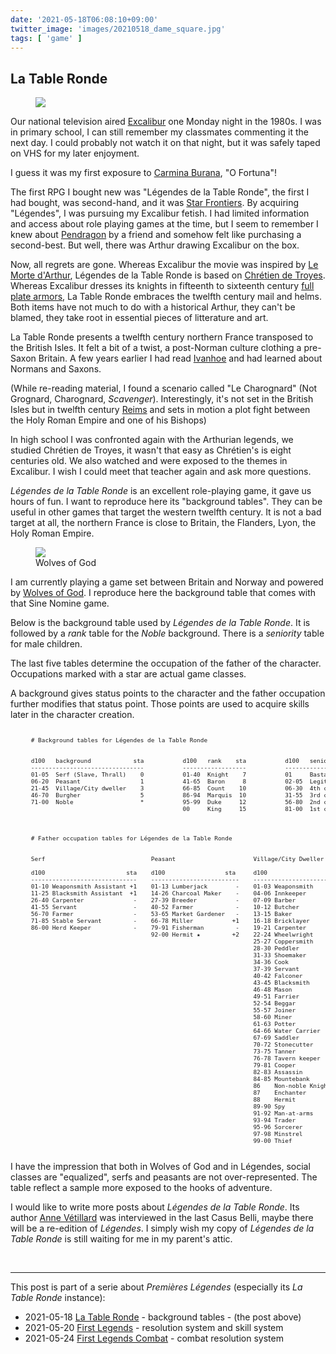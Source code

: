 ```yaml
---
date: '2021-05-18T06:08:10+09:00'
twitter_image: 'images/20210518_dame_square.jpg'
tags: [ 'game' ]
---
```


## La Table Ronde

<figure class="right">
<img src="images/20210518_knight.jpg" loading="lazy" />
<figcaption>
</figcaption>
</figure>

Our national television aired [Excalibur](https://en.wikipedia.org/wiki/Excalibur_(film)) one Monday night in the 1980s. I was in primary school, I can still remember my classmates commenting it the next day. I could probably not watch it on that night, but it was safely taped on VHS for my later enjoyment.

I guess it was my first exposure to [Carmina Burana](https://en.wikipedia.org/wiki/Carmina_Burana_(Orff)), "O Fortuna"!

The first RPG I bought new was "Légendes de la Table Ronde", the first I had bought, was second-hand, and it was [Star Frontiers](20201226.html?t=Star_Frontiers&f=table_ronde). By acquiring "Légendes", I was pursuing my Excalibur fetish. I had limited information and access about role playing games at the time, but I seem to remember I knew about [Pendragon](https://en.wikipedia.org/wiki/Pendragon_(role-playing_game)) by a friend and somehow felt like purchasing a second-best. But well, there was Arthur drawing Excalibur on the box.

Now, all regrets are gone. Whereas Excalibur the movie was inspired by [Le Morte d'Arthur](https://en.wikipedia.org/wiki/Le_Morte_d%27Arthur), Légendes de la Table Ronde is based on [Chrétien de Troyes](https://en.wikipedia.org/wiki/Chr%C3%A9tien_de_Troyes). Whereas Excalibur dresses its knights in fifteenth to sixteenth century [full plate armors](https://royalarmouries.org/stories/popular-culture/collecting-cultures-armour-in-popular-culture/#attachment_8992), La Table Ronde embraces the twelfth century mail and helms. Both items have not much to do with a historical Arthur, they can't be blamed, they take root in essential pieces of litterature and art.

La Table Ronde presents a twelfth century northern France transposed to the British Isles. It felt a bit of a twist, a post-Norman culture clothing a pre-Saxon Britain. A few years earlier I had read [Ivanhoe](https://en.wikipedia.org/wiki/Ivanhoe) and had learned about Normans and Saxons.

(While re-reading material, I found a scenario called "Le Charognard" (Not Grognard, Charognard, _Scavenger_). Interestingly, it's not set in the British Isles but in twelfth century [Reims](https://en.wikipedia.org/wiki/Reims) and sets in motion a plot fight between the Holy Roman Empire and one of his Bishops)

In high school I was confronted again with the Arthurian legends, we studied Chrétien de Troyes, it wasn't that easy as Chrétien's is eight centuries old. We also watched and were exposed to the themes in Excalibur. I wish I could meet that teacher again and ask more questions.

_Légendes de la Table Ronde_ is an excellent role-playing game, it gave us hours of fun. I want to reproduce here its "background tables". They can be useful in other games that target the western twelfth century. It is not a bad target at all, the northern France is close to Britain, the Flanders, Lyon, the Holy Roman Empire.

<figure class="right smallerr">
<a href="images/20210518_woground.png"><img src="images/20210518_woground.png" loading="lazy" /></a>
<figcaption>
Wolves of God
</figcaption>
</figure>

I am currently playing a game set between Britain and Norway and powered by [Wolves of God](https://www.drivethrurpg.com/product/308470/Wolves-of-God-Adventures-in-Dark-Ages-England?affiliate_id=2746229). I reproduce here the background table that comes with that Sine Nomine game.

Below is the background table used by _Légendes de la Table Ronde_. It is followed by a _rank_ table for the _Noble_ background. There is a _seniority_ table for male children.

The last five tables determine the occupation of the father of the character. Occupations marked with a star are actual game classes.

A background gives status points to the character and the father occupation further modifies that status point. Those points are used to acquire skills later in the character creation.

<pre style="font-size: 67%; margin-left: 0; padding: 1.4em 3.5em;">
# Background tables for Légendes de la Table Ronde


d100   background            sta           d100   rank    sta           d100   seniority
--------------------------------           ------------------           --------------------------
01-05  Serf (Slave, Thrall)    0           01-40  Knight    7           01     Bastard
06-20  Peasant                 1           41-65  Baron     8           02-05  Legitimized Bastard
21-45  Village/City dweller    3           66-85  Count    10           06-30  4th child
46-70  Burgher                 5           86-94  Marquis  10           31-55  3rd child
71-00  Noble                   *           95-99  Duke     12           56-80  2nd child
                                           00     King     15           81-00  1st child
</pre>

<pre style="font-size: 67%; margin-left: 0; padding: 1.4em 3.5em;">
# Father occupation tables for Légendes de la Table Ronde


Serf                              Peasant                      Village/City Dweller           Burgher                      Noble

d100                       sta    d100                 sta     d100                    sta    d100                  sta    d100               sta
------------------------------    -------------------------    ---------------------------    -------------------------    ----------------------
01-10 Weaponsmith Assistant +1    01-13 Lumberjack        -    01-03 Weaponsmith        +2    01-03 Apothecary       +1    01-15 Alchemist  ★  +2
11-25 Blacksmith Assistant  +1    14-26 Charcoal Maker    -    04-06 Innkeeper           -    04-06 Architect         -    16-30 Astrologer ★  +2
26-40 Carpenter              -    27-39 Breeder           -    07-09 Barber              -    07-09 Treasurer        +2    31-80 Knight     ★  +3
41-55 Servant                -    40-52 Farmer            -    10-12 Butcher             -    10-12 Banker           +2    81-95 Enchanter  ★  +2
56-70 Farmer                 -    53-65 Market Gardener   -    13-15 Baker               -    13-15 Changer           -    96-00 Sorcerer   ★   -
71-85 Stable Servant         -    66-78 Miller           +1    16-18 Bricklayer          -    16-18 Shipwright        -                      
86-00 Herd Keeper            -    79-91 Fisherman         -    19-21 Carpenter           -    19-21 Cabinetmaker      -                      
                                  92-00 Hermit ★         +2    22-24 Wheelwright         -    22-24 Public Writer     -                      
                                                               25-27 Coppersmith         -    25-27 Scholar          +1                      
                                                               28-30 Peddler             -    28-30 Parchment Maker   -                      
                                                               31-33 Shoemaker           -    31-33 Rope Maker        -                      
                                                               34-36 Cook                -    34-36 Jeweler          +2                      
                                                               37-39 Servant             -    37-39 Luthier          +1                      
                                                               40-42 Falconer           +2    40-42 Goldsmith        +2                      
                                                               43-45 Blacksmith         +1    43-45 Perfumer         +1                      
                                                               46-48 Mason               -    46-48 Painter           -                      
                                                               49-51 Farrier             -    49-51 Poet/Writer       -                      
                                                               52-54 Beggar              -    52-54 Sculptor          -                      
                                                               55-57 Joiner              -    55-57 Glass Blower     +1                      
                                                               58-60 Miner               -    58-60 Taylor            -                      
                                                               61-63 Potter              -    61-63 Dyer              -                      
                                                               64-66 Water Carrier       -    64-66 Weaver            -                      
                                                               67-69 Saddler             -    67-70 Alchemist    ★   +2                      
                                                               70-72 Stonecutter        +1    71-72 Astrologer   ★   +2                      
                                                               73-75 Tanner              -    73-75 Enchanter    ★   +2                      
                                                               76-78 Tavern keeper       -    76-77 Hermit       ★   +2                      
                                                               79-81 Cooper              -    78-79 Spy          ★    -                      
                                                               82-83 Assassin            -    80-85 Man-at-arms  ★   +1                      
                                                               84-85 Mountebank       ★ +1    86-90 Trader       ★   +1                      
                                                               86    Non-noble Knight ★ +3    91-94 Physician    ★   +2                      
                                                               87    Enchanter        ★ +2    95-96 Sorcerer     ★    -                      
                                                               88    Hermit           ★ +2    97-00 Minstrel     ★   +2                      
                                                               89-90 Spy              ★  -                                                 
                                                               91-92 Man-at-arms      ★ +1                                                 
                                                               93-94 Trader           ★ +1                                                 
                                                               95-96 Sorcerer         ★  -                                                 
                                                               97-98 Minstrel         ★ +2                                                 
                                                               99-00 Thief            ★  -                                                 
</pre>

I have the impression that both in Wolves of God and in Légendes, social classes are "equalized", serfs and peasants are not over-represented. The table reflect a sample more exposed to the hooks of adventure.

I would like to write more posts about _Légendes de la Table Ronde_. Its author [Anne Vétillard](https://fr.wikipedia.org/wiki/Anne_V%C3%A9tillard) was interviewed in the last Casus Belli, maybe there will be a re-edition of _Légendes_. I simply wish my copy of _Légendes de la Table Ronde_ is still waiting for me in my parent's attic.


&nbsp;

<hr/>

This post is part of a serie about _Premières Légendes_ (especially its _La Table Ronde_ instance):

* 2021-05-18 [La Table Ronde](20210518.html?t=La_Table_Ronde&f=inindex3) - background tables - (the post above)
* 2021-05-20 [First Legends](20210520.html?t=Premieres_Legendes&f=inindex3) - resolution system and skill system
* 2021-05-24 [First Legends Combat](20210524.html?t=First_Legends_Combat&f=inindex3) - combat resolution system

